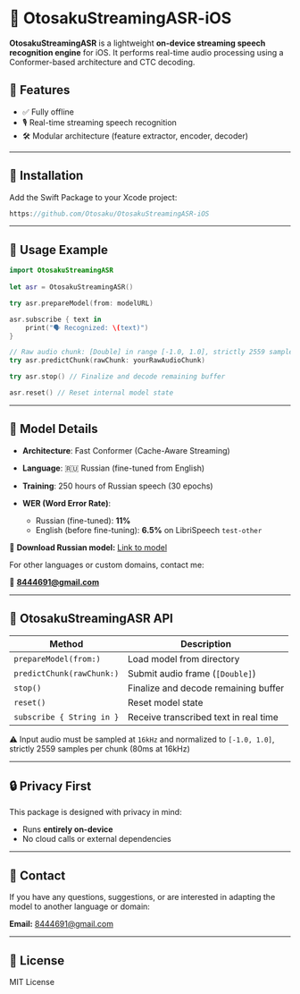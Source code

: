 # 🧠 OtosakuStreamingASR-iOS

**OtosakuStreamingASR** is a lightweight **on-device streaming speech recognition engine** for iOS. It performs real-time audio processing using a Conformer-based architecture and CTC decoding.

## 🚀 Features

* ✅ Fully offline
* 🎙 Real-time streaming speech recognition
* 🛠 Modular architecture (feature extractor, encoder, decoder)

---

## 📆 Installation

Add the Swift Package to your Xcode project:

```swift
https://github.com/Otosaku/OtosakuStreamingASR-iOS
```

---

## 🧰 Usage Example

```swift
import OtosakuStreamingASR
                                                                                                
let asr = OtosakuStreamingASR()

try asr.prepareModel(from: modelURL)

asr.subscribe { text in
    print("🗣 Recognized: \(text)")
}

// Raw audio chunk: [Double] in range [-1.0, 1.0], strictly 2559 samples per chunk (80ms at 16kHz)
try asr.predictChunk(rawChunk: yourRawAudioChunk)

try asr.stop() // Finalize and decode remaining buffer

asr.reset() // Reset internal model state
```

---

## 🧠 Model Details

* **Architecture**: Fast Conformer (Cache-Aware Streaming)
* **Language**: 🇷🇺 Russian (fine-tuned from English)
* **Training**: 250 hours of Russian speech (30 epochs)
* **WER (Word Error Rate)**:

  * Russian (fine-tuned): **11%**
  * English (before fine-tuning): **6.5%** on LibriSpeech `test-other`

🔗 **Download Russian model:**
[Link to model](https://drive.google.com/file/d/1rcrEwXFU_DTmW5KCv7nQ7h0SbFFnS9yu/view?usp=sharing)

For other languages or custom domains, contact me:

📧 **[8444691@gmail.com](mailto:8444691@gmail.com)**

---

## 🧵 OtosakuStreamingASR API

| Method                    | Description                           |
| ------------------------- | ------------------------------------- |
| `prepareModel(from:)`     | Load model from directory             |
| `predictChunk(rawChunk:)` | Submit audio frame (`[Double]`)       |
| `stop()`                  | Finalize and decode remaining buffer  |
| `reset()`                 | Reset model state                     |
| `subscribe { String in }` | Receive transcribed text in real time |

⚠️ Input audio must be sampled at `16kHz` and normalized to `[-1.0, 1.0]`, strictly 2559 samples per chunk (80ms at 16kHz)

---

## 🔒 Privacy First

This package is designed with privacy in mind:

* Runs **entirely on-device**
* No cloud calls or external dependencies

---

## 📩 Contact

If you have any questions, suggestions, or are interested in adapting the model to another language or domain:

**Email:** [8444691@gmail.com](mailto:8444691@gmail.com)

---

## 📄 License

MIT License
